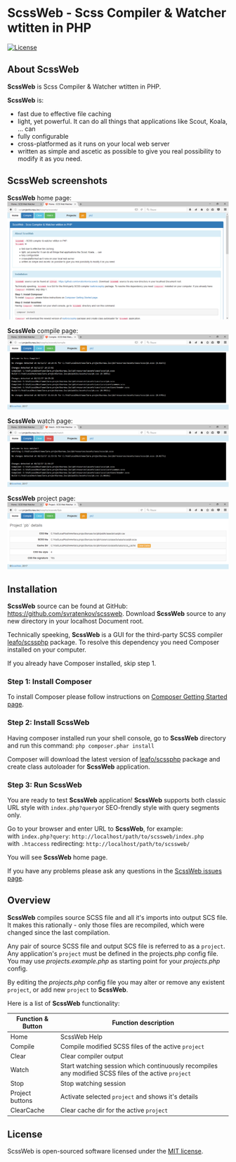 # ScssWeb - Scss Compiler & Watcher wtitten in PHP

[![License](https://poser.pugx.org/laravel/framework/license.svg)](https://packagist.org/packages/laravel/framework)

## About ScssWeb

**ScssWeb** is Scss Compiler & Watcher wtitten in PHP.

**ScssWeb** is:
 - fast due to effective file caching
 - light, yet powerful. It can do all things that applications like Scout, Koala, ... can
 - fully configurable
 - cross-platformed as it runs on your local web server
 - written as simple and ascetic as possible to give you real possibility to modify it as you need.
   
## ScssWeb screenshots

**ScssWeb** home page:
![Image of home](images/home.png)

**ScssWeb** compile page:
![Image of compile](images/compile.png)

**ScssWeb** watch page:
![Image of watch](images/watch.png)

**ScssWeb** project page:
![Image of project](images/project.png)

## Installation

**ScssWeb** source can be found at GitHub:  https://github.com/svratenkov/scssweb. Download **ScssWeb** source to any new directory in your localhost Document root.

Technically speeking, **ScssWeb** is a GUI for the third-party SCSS compiler [leafo/scssphp](https://github.com/leafo/scssphp) package. To resolve this dependency you need Composer installed on your computer. 

If you already have Composer installed, skip step 1. 

### Step 1: Install Composer

To install Composer please follow instructions on [Composer Getting Started page](https://getcomposer.org/doc/00-intro.md).

### Step 2: Install ScssWeb

Having composer installed run your shell console, go to **ScssWeb** directory and run this command:
```php composer.phar install```

Composer will download the latest version of [leafo/scssphp](https://github.com/leafo/scssphp) package and create class autoloader for **ScssWeb** application.

### Step 3: Run ScssWeb

You are ready to test **ScssWeb** application!
**ScssWeb** supports both classic URL style with `index.php?query`or SEO-frendly style with query segments only.

Go to your browser and enter URL to **ScssWeb**, for example:<br/>
with `index.php?query`: <code>http://localhost/path/to/scssweb/index.php</code><br/>
with `.htaccess` redirecting: <code>http://localhost/path/to/scssweb/</code>

You will see **ScssWeb** home page.

If you have any problems please ask any questions in the [ScssWeb issues page](https://github.com/svratenkov/scssweb/issues).

## Overview

**ScssWeb** compiles source SCSS file and all it's imports into output SCS file.
It makes this rationally - only those files are recompiled, which were changed since the last compilation.

Any pair of source SCSS file and output SCS file is referred to as a <code>project</code>. Any application's <code>project</code> must be defined in the projects.php config file. 	You may use *projects.example.php* as starting point for your *projects.php* config.

By editing the *projects.php* config file you may alter or remove any existent <code>project</code>, or add new <code>project</code> to **ScssWeb**.

Here is a list of **ScssWeb** functionality:

|Function & Button | Function description
| ---              | ---
| Home             | ScssWeb Help
| Compile          | Compile modified SCSS files of the active <code>project</code>
| Clear            | Clear compiler output
| Watch            | Start watching session which continuously recompiles any modified SCSS files of the active <code>project</code>
| Stop             | Stop watching session
| Project buttons  | Activate selected <code>project</code> and shows it's details
| ClearCache       | Clear cache dir for the active <code>project</code>

## License

ScssWeb is open-sourced software licensed under the [MIT license](http://opensource.org/licenses/MIT).

